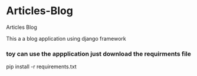 # Articles-Blog
Articles Blog

This a a blog application using django framework



### toy can use the appplication just download the requirments file
pip install -r requirements.txt
